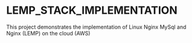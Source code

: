 # LEMP_STACK_IMPLEMENTATION
This project demonstrates the implementation of Linux Nginx MySql and Nginx (LEMP) on the cloud (AWS)
